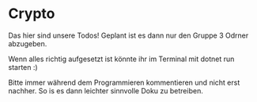 # Crypto
Das hier sind unsere Todos! 
Geplant ist es dann nur den Gruppe 3 Odrner abzugeben. 

Wenn alles richtig aufgesetzt ist könnte ihr im Terminal mit dotnet run starten :) 

Bitte immer während dem Programmieren kommentieren und nicht erst nachher. So is es dann leichter sinnvolle Doku zu betreiben. 